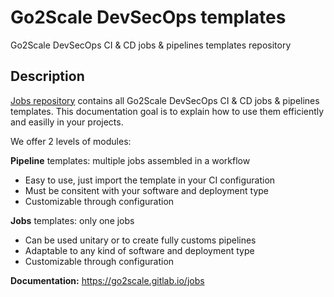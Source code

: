 # Go2Scale DevSecOps templates

Go2Scale DevSecOps CI & CD jobs & pipelines templates repository

## Description

[Jobs repository](https://gitlab.com/go2scale/jobs) contains all Go2Scale
DevSecOps CI & CD jobs & pipelines templates. This documentation goal is to
explain how to use them efficiently and easilly in your projects.

We offer 2 levels of modules:

**Pipeline** templates: multiple jobs assembled in a workflow

* Easy to use, just import the template in your CI configuration
* Must be consitent with your software and deployment type
* Customizable through configuration

**Jobs** templates: only one jobs

* Can be used unitary or to create fully customs pipelines
* Adaptable to any kind of software and deployment type
* Customizable through configuration

**Documentation:** https://go2scale.gitlab.io/jobs
